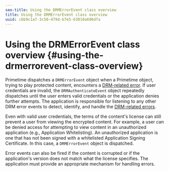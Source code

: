 ```yaml
---
seo-title: Using the DRMErrorEvent class overview
title: Using the DRMErrorEvent class overview
uuid: cbb9c1a7-3c50-479d-b7e5-63010a696dfa
---
```


# Using the DRMErrorEvent class overview {#using-the-drmerrorevent-class-overview}

Primetime dispatches a `DRMErrorEvent` object when a Primetime object, trying to play protected content, encounters a [DRM-related error](https://help.adobe.com/en_US/primetime/drm/index.html#reference-DRM_Client_Error_Messages). If user credentials are invalid, the `DRMAuthenticateEvent` object repeatedly dispatches until the user enters valid credentials or the application denies further attempts. The application is responsible for listening to any other DRM error events to detect, identify, and handle the [DRM-related errors](https://help.adobe.com/en_US/primetime/drm/index.html#reference-DRM_Client_Error_Messages).

Even with valid user credentials, the terms of the content's license can still prevent a user from viewing the encrypted content. For example, a user can be denied access for attempting to view content in an unauthorized application (e.g., Application Whitelisting). An unauthorized application is one that has not been signed with a whitelisted Application Signing Certificate. In this case, a `DRMErrorEvent` object is dispatched.

Error events can also be fired if the content is corrupted or if the application's version does not match what the license specifies. The application must provide an appropriate mechanism for handling errors. 
